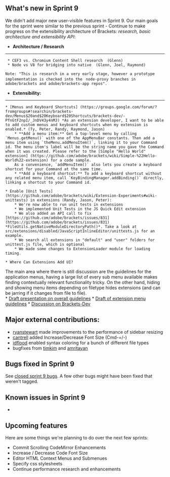 What's new in Sprint 9
----------------------
We didn't add major new user-visible features in Sprint 9. Our main goals for the sprint were similar to the previous sprint - Continue to make progress on the extensibility architecture of Brackets: *research, basic architecture and extensibility API*:
* **Architecture / Research**
***

     * CEF3 vs. Chromium Content Shell research  (Glenn) 
     * Node vs V8 for bridging into native  (Glenn, Joel, Raymond) 
`Note: "This is research in a very early stage, however a prototype implementation is checked into the ` `node-proxy branches in adobe/brackets and adobe/brackets-app repos".`

* **Extensibility:**
***

    * [Menus and Keyboard Shortcuts] (https://groups.google.com/forum/?fromgroups#!searchin/brackets-dev/Menus$20and$20Keyboard$20Shortcuts/brackets-dev/-PfnGtF2npI/_JnDV43y4nMJ) *As an extension developer, I want to be able to add custom menus and keyboard shortcuts when my extension is enabled.* (Ty, Peter, Randy, Raymond, Jason)
        * **Add a menu item:** Get a top-level menu by calling `Menus.getMenu()` with one of the AppMenuBar constants. Then add a menu item using `theMenu.addMenuItem()`, linking it to your Command id. The menu item's label will be the string name you gave the Command when it was created. Please refer to the [Simple "Hello World" extension] (https://github.com/adobe/brackets/wiki/Simple-%22Hello-World%22-extension) for a code sample.   
        As a convenience, `addMenuItem()` also lets you create a keyboard shortcut for your Command at the same time.
        * **Add a keyboard shortcut:** To add a keyboard shortcut without any related menu item, call `KeyBindingManager.addBinding()` directly, linking a shortcut to your Command id.

    * Enable [Unit Tests] (https://github.com/adobe/brackets/wiki/Extension-Experiments#wiki-unittests) in extensions (Randy, Jason, Peter):
        * We're now able to run unit tests in extensions
        * We implemented Unit Tests in the JS Quick Edit extension
        * We also added an API call to fix [https://github.com/adobe/brackets/issues/831](https://github.com/adobe/brackets/issues/831) *FileUtils.getNativeModuleDirectoryPath()*. Take a look at src/extensions/disabled/JavaScriptInlineEditor/unittests.js for an example.
        * We search all extensions in "default" and "user" folders for unittest.js file, which is optional
        * We made some changes to ExtensionLoader module for loading timing.

    * Where Can Extensions Add UI?          
The main area where there is still discussion are the guidelines for the application menus, having a large list of every sub menu available makes finding contextually relevant functionality tricky.  On the other hand, hiding and showing menu items depending on filetype hides extensions (and can be jarring if it changes from file to file).    
        * [Draft presentation on overall guidelines](http://articles.garthdb.com/Presentations/extension_ui/)
        * [Draft of extension menu guidelines](https://github.com/adobe/brackets/wiki/Extension-UI-Guidelines)
        * [Discussion on Brackets-Dev](https://groups.google.com/forum/?fromgroups#!topic/brackets-dev/dL_2u3lx8Po)

Major external contributions:
-----------------------------
* [ryanstewart](http://github.com/ryanstewart) made improvements to the performance of sidebar resizing
* [cantrell](http://github.com/cantrell) added Increase/Decrease Font Size (Cmd-=/-)
* [idflood](http://github.com/idflood) enabled syntax coloring for a bunch of different file types
* bugfixes from [timkim](http://github.com/timkim) and [amritayan](http://github.com/amritayan)

Bugs fixed in Sprint 9
----------------------
See [closed sprint 9 bugs](https://github.com/adobe/brackets/issues?labels=sprint+9&page=1&state=closed). A few other bugs might have been fixed that weren't tagged.

Known issues in Sprint 9
------------------------

* 

Upcoming features
-----------------

Here are some things we're planning to do over the next few sprints:

* Commit Scrolling CodeMirror Enhancements
* Increase / Decrease Code Font Size
* Editor HTML Context Menus and Submenues
* Specify css stylesheets
* Continue performance research and enhancements